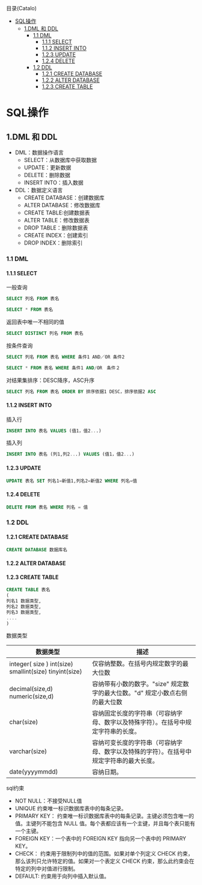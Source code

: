 <!--961032830987546d0e6d54829fc886f6-->

目录(Catalo)

* [SQL操作](#SQL%E6%93%8D%E4%BD%9C)
  * [1.DML 和 DDL](#1.DML%20%E5%92%8C%20DDL)
    * [1.1 DML](#1.1%20DML)
      * [1.1.1 SELECT](#1.1.1%20SELECT)
      * [1.1.2 INSERT INTO](#1.1.2%20INSERT%20INTO)
      * [1.2.3 UPDATE](#1.2.3%20UPDATE)
      * [1.2.4 DELETE](#1.2.4%20DELETE)
    * [1.2 DDL](#1.2%20DDL)
      * [1.2.1 CREATE DATABASE](#1.2.1%20CREATE%20DATABASE)
      * [1.2.2 ALTER DATABASE](#1.2.2%20ALTER%20DATABASE)
      * [1.2.3 CREATE TABLE](#1.2.3%20CREATE%20TABLE)

<!--a46263f7a69f33f39fc26f907cdb773a-->
# SQL操作

## 1.DML 和 DDL

* DML：数据操作语言
  * SELECT：从数据库中获取数据
  * UPDATE：更新数据
  * DELETE：删除数据
  * INSERT INTO：插入数据
* DDL：数据定义语言
  * CREATE DATABASE：创建数据库
  * ALTER DATABASE：修改数据库
  * CREATE TABLE:创建数据表
  * ALTER TABLE：修改数据表
  * DROP TABLE：删除数据表
  * CREATE INDEX：创建索引
  * DROP INDEX：删除索引

### 1.1 DML

#### 1.1.1 SELECT

一般查询

```sql
SELECT 列名 FROM 表名

SELECT * FROM 表名
```

返回表中唯一不相同的值

```sql
SELECT DISTINCT 列名 FROM 表名
```

按条件查询

```sql
SELECT 列名 FROM 表名 WHERE 条件1 AND／OR 条件2

SELECT * FROM 表名 WHERE 条件1 AND/OR　条件２
```

对结果集排序：DESC降序，ASC升序

```sql
SELECT 列名 FROM 表名 ORDER BY 排序依据1 DESC，排序依据2 ASC
```

#### 1.1.2 INSERT INTO

插入行

```sql
INSERT INTO 表名 VALUES (值1，值2...)
```

插入列

```sql
INSERT INTO 表名 (列1,列2...) VALUES (值1，值2...)
```

#### 1.2.3 UPDATE

```sql
UPDATE 表名 SET 列名1=新值1,列名2=新值2 WHERE 列名=值
```

#### 1.2.4 DELETE

```sql
DELETE FROM 表名 WHERE 列名 = 值
```

### 1.2 DDL

#### 1.2.1 CREATE DATABASE

```sql
CREATE DATABASE 数据库名
```

#### 1.2.2 ALTER DATABASE

#### 1.2.3 CREATE TABLE

```sql
CREATE TABLE 表名
(
列名1 数据类型,
列名2 数据类型,
列名3 数据类型,
....
)
```

数据类型

|数据类型|描述|
|----------|----|
|integer( size )   int(size) smallint(size) tinyint(size)| 仅容纳整数。在括号内规定数字的最大位数|
|decimal(size,d) numeric(size,d)|容纳带有小数的数字。"size" 规定数字的最大位数。"d" 规定小数点右侧的最大位数|
|char(size)|容纳固定长度的字符串（可容纳字母、数字以及特殊字符）。在括号中规定字符串的长度。|
|varchar(size)|容纳可变长度的字符串（可容纳字母、数字以及特殊的字符）。在括号中规定字符串的最大长度。|
|date(yyyymmdd)|容纳日期。|

sql约束

* NOT NULL：不接受NULL值
* UNIQUE 约束唯一标识数据库表中的每条记录。
* PRIMARY KEY： 约束唯一标识数据库表中的每条记录。主键必须包含唯一的值。主键列不能包含 NULL 值。每个表都应该有一个主键，并且每个表只能有一个主键。
* FOREIGN KEY：一个表中的 FOREIGN KEY 指向另一个表中的 PRIMARY KEY。
* CHECK： 约束用于限制列中的值的范围。如果对单个列定义 CHECK 约束，那么该列只允许特定的值。如果对一个表定义 CHECK 约束，那么此约束会在特定的列中对值进行限制。
* DEFAULT: 约束用于向列中插入默认值。
